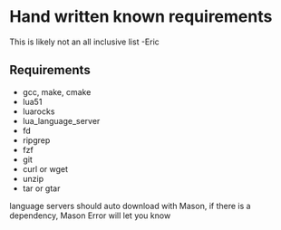 # Hand written known requirements

This is likely not an all inclusive list -Eric

## Requirements
- gcc, make, cmake
- lua51
- luarocks
- lua_language_server
- fd
- ripgrep
- fzf
- git
- curl or wget
- unzip
- tar or gtar


language servers should auto download with Mason, if there is a dependency, Mason Error will let you know
